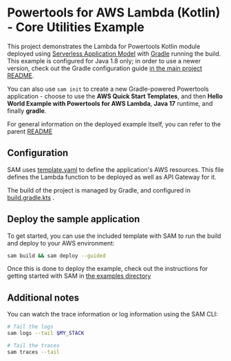 #  Powertools for AWS Lambda (Kotlin) - Core Utilities Example

This project demonstrates the Lambda for Powertools Kotlin module deployed using [Serverless Application Model](https://aws.amazon.com/serverless/sam/) with
[Gradle](https://gradle.org/) running the build. This example is configured for Java 1.8 only; in order to use a newer version, check out the Gradle 
configuration guide [in the main project README](../../../README.md).

You can also use `sam init` to create a new Gradle-powered Powertools application - choose to use the **AWS Quick Start Templates**,
and then **Hello World Example with Powertools for AWS Lambda**, **Java 17** runtime, and finally **gradle**.

For general information on the deployed example itself, you can refer to the parent [README](../README.md)

## Configuration
SAM uses [template.yaml](template.yaml) to define the application's AWS resources.
This file defines the Lambda function to be deployed as well as API Gateway for it.

The build of the project is managed by Gradle, and configured in [build.gradle.kts](build.gradle.kts)
. 

## Deploy the sample application
To get started, you can use the included template with SAM to run the build and deploy to your AWS environment:

```bash
sam build && sam deploy --guided
```

Once this is done to deploy the example, check out the instructions for getting started with SAM in 
[the examples directory](../../README.md)

## Additional notes

You can watch the trace information or log information using the SAM CLI:
```bash
# Tail the logs
sam logs --tail $MY_STACK

# Tail the traces
sam traces --tail
```